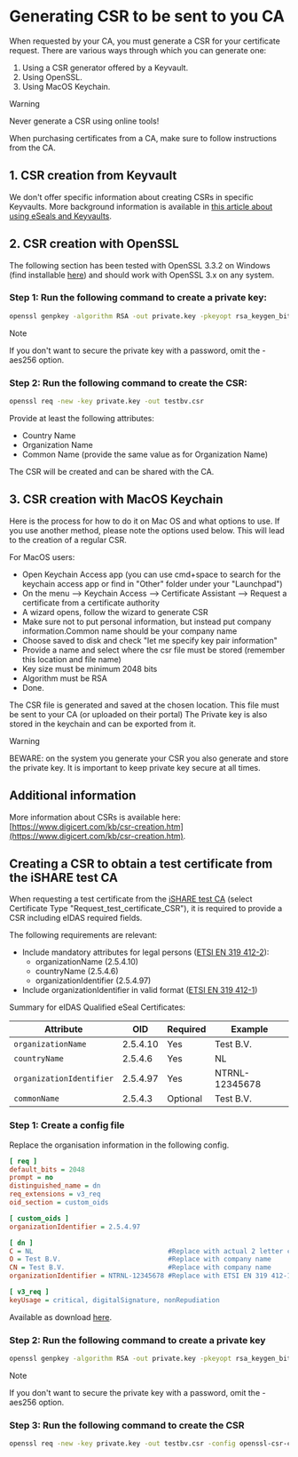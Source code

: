 # Generating CSR to be sent to you CA

When requested by your CA, you must generate a CSR for your certificate request. There are various ways through which you can generate one:

1. Using a CSR generator offered by a Keyvault.
2. Using OpenSSL.
3. Using MacOS Keychain.

>[!WARNING]
>Never generate a CSR using online tools!

When purchasing certificates from a CA, make sure to follow instructions from the CA.

## 1. CSR creation from Keyvault

We don't offer specific information about creating CSRs in specific Keyvaults. More background information is available in [this article about using eSeals and Keyvaults](https://trustbok.ishare.eu/apply-ishare/eseals-and-key-vaults).

## 2. CSR creation with OpenSSL

The following section has been tested with OpenSSL 3.3.2 on Windows (find installable [here](https://github.com/openssl/openssl/wiki/Binaries)) and should work with OpenSSL 3.x on any system.

### Step 1: Run the following command to create a private key:

```bash
openssl genpkey -algorithm RSA -out private.key -pkeyopt rsa_keygen_bits:2048 -aes256
```

>[!NOTE]
>If you don't want to secure the private key with a password, omit the -aes256 option.

### Step 2: Run the following command to create the CSR:

```bash
openssl req -new -key private.key -out testbv.csr
```

Provide at least the following attributes:

- Country Name
- Organization Name
- Common Name (provide the same value as for Organization Name)

The CSR will be created and can be shared with the CA.

## 3. CSR creation with MacOS Keychain

Here is the process for how to do it on Mac OS and what options to use. If you use another method, please note the options used below. This will lead to the creation of a regular CSR.

For MacOS users:

- Open Keychain Access app (you can use cmd+space to search for the keychain access app or find in "Other" folder under your "Launchpad")
- On the menu --> Keychain Access --> Certificate Assistant --> Request a certificate from a certificate authority
- A wizard opens, follow the wizard to generate CSR
- Make sure not to put personal information, but instead put company information.Common name should be your company name
- Choose saved to disk and check "let me specify  key pair information"
- Provide a name and select where the csr file must be stored (remember this location and file name)
- Key size must be minimum 2048 bits
- Algorithm must be RSA
- Done.

The CSR file is generated and saved at the chosen location. This file must be sent to your CA (or uploaded on their portal)
The Private key is also stored in the keychain and can be exported from it.

>[!WARNING]
>BEWARE: on the system you generate your CSR you also generate and store the private key. It is important to keep private key secure at all times.

## Additional information

More information about CSRs is available here: [https://www.digicert.com/kb/csr-creation.htm](https://www.digicert.com/kb/csr-creation.htm).

## Creating a CSR to obtain a test certificate from the iSHARE test CA

When requesting a test certificate from the [iSHARE test CA](https://ca7.isharetest.net:8442/ejbca/ra/enrollmakenewrequest.xhtml) (select Certificate Type "Request_test_certificate_CSR"), it is required to provide a CSR including eIDAS required fields.

The following requirements are relevant:

- Include mandatory attributes for legal persons ([ETSI EN 319 412-2](https://www.etsi.org/deliver/etsi_en/319400_319499/31941202/02.02.02_60/en_31941202v020202p.pdf)):
  - organizationName (2.5.4.10)
  - countryName (2.5.4.6)
  - organizationIdentifier (2.5.4.97)
- Include organizationIdentifier in valid format ([ETSI EN 319 412-1](https://www.etsi.org/deliver/etsi_en/319400_319499/31941201/01.04.02_60/en_31941201v010402p.pdf))

Summary for eIDAS Qualified eSeal Certificates:

| Attribute                | OID      | Required | Example        |
| ------------------------ | -------- | -------- | -------------- |
| `organizationName`       | 2.5.4.10 | Yes      | Test B.V.      |
| `countryName`            | 2.5.4.6  | Yes      | NL             |
| `organizationIdentifier` | 2.5.4.97 | Yes      | NTRNL-12345678 |
| `commonName`             | 2.5.4.3  | Optional | Test B.V.      |

### Step 1: Create a config file

Replace the organisation information in the following config.

```ini
[ req ]
default_bits = 2048
prompt = no
distinguished_name = dn
req_extensions = v3_req
oid_section = custom_oids

[ custom_oids ]
organizationIdentifier = 2.5.4.97

[ dn ]
C = NL                                  #Replace with actual 2 letter country code
O = Test B.V.                           #Replace with company name
CN = Test B.V.                          #Replace with company name
organizationIdentifier = NTRNL-12345678 #Replace with ETSI EN 319 412-1 compliant organization identifier

[ v3_req ]
keyUsage = critical, digitalSignature, nonRepudiation
```

Available as download [here](./openssl-csr-config-eidas.cnf).

### Step 2: Run the following command to create a private key

```bash
openssl genpkey -algorithm RSA -out private.key -pkeyopt rsa_keygen_bits:2048 -aes256
```

>[!NOTE]
>If you don't want to secure the private key with a password, omit the -aes256 option.

### Step 3: Run the following command to create the CSR

```bash
openssl req -new -key private.key -out testbv.csr -config openssl-csr-config.cnf
```
